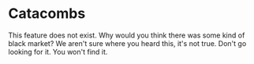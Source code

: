 # Catacombs

This feature does not exist. Why would you think there was some kind of black market? We aren't sure where you heard this, it's not true. Don't go looking for it. You won't find it. 

